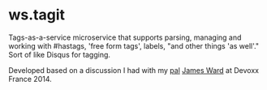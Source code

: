 ws.tagit
========

Tags-as-a-service microservice that supports parsing, managing and working with #hastags, 'free form tags', labels, "and other things 'as well'." Sort of like Disqus for tagging.

Developed based on a discussion I had with my [pal](https://twitter.com/_JamesWard) [James Ward](http://www.jamesward.com/) at Devoxx France 2014.

